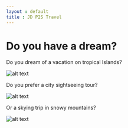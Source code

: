 ```yaml
---
layout : default
title : JD P2S Travel
---
```


# Do you have a dream?

Do you dream of a vacation on tropical Islands?

![alt text](https://github.com/jdtravelp2s/jdtravelp2s.github.io/tree/master/assets/cottages-beach.jpg)

Do you prefer a city sightseeing tour?

![alt text](https://github.com/jdtravelp2s/jdtravelp2s.github.io/tree/master/assets/orange-powerboat.jpg)

Or a skying trip in snowy mountains?

![alt text](https://github.com/jdtravelp2s/jdtravelp2s.github.io/tree/master/assets/mountains.jpg)


